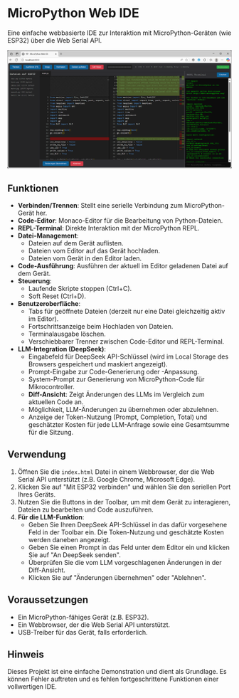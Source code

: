 # MicroPython Web IDE

Eine einfache webbasierte IDE zur Interaktion mit MicroPython-Geräten (wie ESP32) über die Web Serial API.

![Screenshoot](screen.png)

## Funktionen

*   **Verbinden/Trennen**: Stellt eine serielle Verbindung zum MicroPython-Gerät her.
*   **Code-Editor**: Monaco-Editor für die Bearbeitung von Python-Dateien.
*   **REPL-Terminal**: Direkte Interaktion mit der MicroPython REPL.
*   **Datei-Management**:
    *   Dateien auf dem Gerät auflisten.
    *   Dateien vom Editor auf das Gerät hochladen.
    *   Dateien vom Gerät in den Editor laden.
*   **Code-Ausführung**: Ausführen der aktuell im Editor geladenen Datei auf dem Gerät.
*   **Steuerung**:
    *   Laufende Skripte stoppen (Ctrl+C).
    *   Soft Reset (Ctrl+D).
*   **Benutzeroberfläche**:
    *   Tabs für geöffnete Dateien (derzeit nur eine Datei gleichzeitig aktiv im Editor).
    *   Fortschrittsanzeige beim Hochladen von Dateien.
    *   Terminalausgabe löschen.
    *   Verschiebbarer Trenner zwischen Code-Editor und REPL-Terminal.
*   **LLM-Integration (DeepSeek)**:
    *   Eingabefeld für DeepSeek API-Schlüssel (wird im Local Storage des Browsers gespeichert und maskiert angezeigt).
    *   Prompt-Eingabe zur Code-Generierung oder -Anpassung.
    *   System-Prompt zur Generierung von MicroPython-Code für Mikrocontroller.
    *   **Diff-Ansicht**: Zeigt Änderungen des LLMs im Vergleich zum aktuellen Code an.
    *   Möglichkeit, LLM-Änderungen zu übernehmen oder abzulehnen.
    *   Anzeige der Token-Nutzung (Prompt, Completion, Total) und geschätzter Kosten für jede LLM-Anfrage sowie eine Gesamtsumme für die Sitzung.

## Verwendung

1.  Öffnen Sie die `index.html` Datei in einem Webbrowser, der die Web Serial API unterstützt (z.B. Google Chrome, Microsoft Edge).
2.  Klicken Sie auf "Mit ESP32 verbinden" und wählen Sie den seriellen Port Ihres Geräts.
3.  Nutzen Sie die Buttons in der Toolbar, um mit dem Gerät zu interagieren, Dateien zu bearbeiten und Code auszuführen.
4.  **Für die LLM-Funktion**:
    *   Geben Sie Ihren DeepSeek API-Schlüssel in das dafür vorgesehene Feld in der Toolbar ein. Die Token-Nutzung und geschätzte Kosten werden daneben angezeigt.
    *   Geben Sie einen Prompt in das Feld unter dem Editor ein und klicken Sie auf "An DeepSeek senden".
    *   Überprüfen Sie die vom LLM vorgeschlagenen Änderungen in der Diff-Ansicht.
    *   Klicken Sie auf "Änderungen übernehmen" oder "Ablehnen".

## Voraussetzungen

*   Ein MicroPython-fähiges Gerät (z.B. ESP32).
*   Ein Webbrowser, der die Web Serial API unterstützt.
*   USB-Treiber für das Gerät, falls erforderlich.

## Hinweis

Dieses Projekt ist eine einfache Demonstration und dient als Grundlage. Es können Fehler auftreten und es fehlen fortgeschrittene Funktionen einer vollwertigen IDE.

